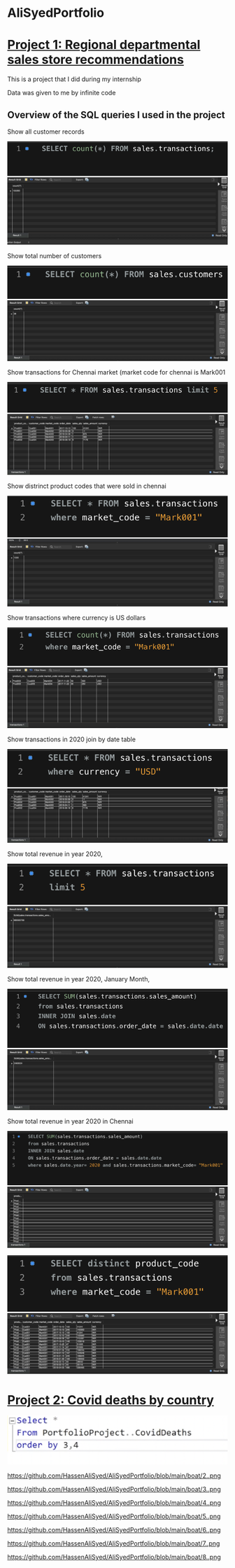  # AliSyedPortfolio

# [Project 1: Regional departmental sales store recommendations](https://github.com/HassenAliSyed/AliSyedPortfolio)

This is a project that I did during my internship

Data was given to me by infinite code

## Overview of the SQL queries I used in the project

Show all customer records

![](/boat/1.png) 
![](/boat/Screenshot%202022-12-30%20at%2000.46.10.png)

Show total number of customers

![](/boat/2.png)
![](/boat/Screenshot%202022-12-30%20at%2000.46.32.png)

Show transactions for Chennai market (market code for chennai is Mark001

![](/boat/3.png)
![](/boat/Screenshot%202022-12-30%20at%2000.46.45.png)

Show distrinct product codes that were sold in chennai

![](/boat/4.png)
![](/boat/Screenshot%202022-12-30%20at%2000.47.02.png)

Show transactions where currency is US dollars

![](/boat/5.png)
![](/boat/Screenshot%202022-12-30%20at%2000.47.10.png)

Show transactions in 2020 join by date table

![](/boat/6.png)
![](/boat/Screenshot%202022-12-30%20at%2000.47.18.png)

Show total revenue in year 2020,

![](/boat/7.png)
![](/boat/Screenshot%202022-12-30%20at%2000.47.25.png)

Show total revenue in year 2020, January Month,

![](/boat/8.png)
![](/boat/Screenshot%202022-12-30%20at%2000.47.31.png)

Show total revenue in year 2020 in Chennai

![](/boat/9.png)
![](/boat/Screenshot%202022-12-30%20at%2000.47.41.png)

![](/boat/10.png)
![](/boat/Screenshot%202022-12-30%20at%2001.43.47.png)


# [Project 2: Covid deaths by country](https://github.com/HassenAliSyed/AliSyedPortfolio)

![](/boat/1..png)

https://github.com/HassenAliSyed/AliSyedPortfolio/blob/main/boat/2..png

https://github.com/HassenAliSyed/AliSyedPortfolio/blob/main/boat/3..png

https://github.com/HassenAliSyed/AliSyedPortfolio/blob/main/boat/4..png

https://github.com/HassenAliSyed/AliSyedPortfolio/blob/main/boat/5..png

https://github.com/HassenAliSyed/AliSyedPortfolio/blob/main/boat/6..png

https://github.com/HassenAliSyed/AliSyedPortfolio/blob/main/boat/7..png

https://github.com/HassenAliSyed/AliSyedPortfolio/blob/main/boat/8..png
